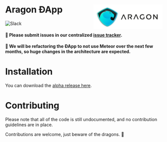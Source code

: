# Aragon ÐApp <img align="right" src="https://github.com/aragonone/issues/blob/master/logo.png" height="80px" />

![Slack](https://aragon.chat/badge.svg)

#### 📝 Please submit issues in our centralized [issue tracker](http://github.com/aragon/issues/issues).

#### 🚨 We will be refactoring the ÐApp to not use Meteor over the next few months, so huge changes in the architecture are expected.

# Installation

You can download the [alpha release here](http://github.com/aragon/releases).

# Contributing

Please note that all of the code is still undocumented, and no contribution guidelines are in place.

Contributions are welcome, just beware of the dragons. 🐲
